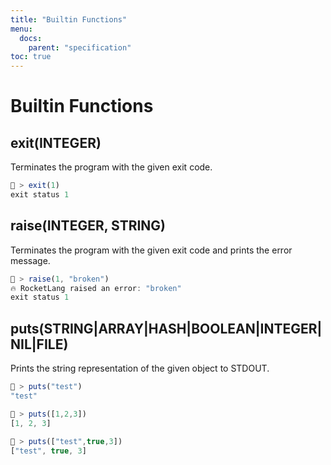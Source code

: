 ```yaml
---
title: "Builtin Functions"
menu:
  docs:
    parent: "specification"
toc: true
---
```

# Builtin Functions
## exit(INTEGER)

Terminates the program with the given exit code.

```js
🚀 > exit(1)
exit status 1
```

## raise(INTEGER, STRING)

Terminates the program with the given exit code and prints the error message.

```js
🚀 > raise(1, "broken")
🔥 RocketLang raised an error: "broken"
exit status 1
```

## puts(STRING|ARRAY|HASH|BOOLEAN|INTEGER|NIL|FILE)

Prints the string representation of the given object to STDOUT.

```js
🚀 > puts("test")
"test"

🚀 > puts([1,2,3])
[1, 2, 3]

🚀 > puts(["test",true,3])
["test", true, 3]
```